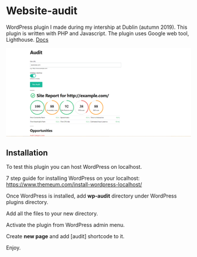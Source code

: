# Website-audit
WordPress plugin I made during my intership at Dublin (autumn 2019). This plugin is written with PHP and Javascript. The plugin uses Google web tool, Lighthouse. [Docs](https://developers.google.com/web/tools/lighthouse)

![alt text](https://github.com/RistomattiP/Website-audit/blob/master/wp%20plugin.PNG)

## Installation

To test this plugin you can host WordPress on localhost.

7 step guide for installing WordPress on your localhost: https://www.themeum.com/install-wordpress-localhost/ 

Once WordPress is installed, add **wp-audit** directory under WordPress plugins directory.

Add all the files to your new directory.

Activate the plugin from WordPress admin menu.

Create **new page** and add [audit] shortcode to it.

Enjoy.
